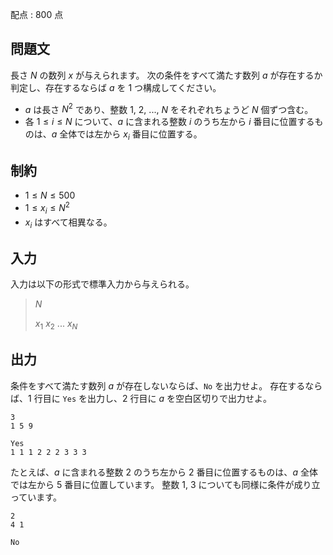 配点 : $800$ 点

## 問題文

長さ $N$ の数列 $x$ が与えられます。
次の条件をすべて満たす数列 $a$ が存在するか判定し、存在するならば $a$ を $1$ つ構成してください。

- $a$ は長さ $N^2$ であり、整数 $1$, $2$, $...$, $N$ をそれぞれちょうど $N$ 個ずつ含む。
- 各 $1 \leq i \leq N$ について、$a$ に含まれる整数 $i$ のうち左から $i$ 番目に位置するものは、$a$ 全体では左から $x_i$ 番目に位置する。

## 制約

- $1 \leq N \leq 500$
- $1 \leq x_i \leq N^2$
- $x_i$ はすべて相異なる。

## 入力

入力は以下の形式で標準入力から与えられる。

> $N$
> 
> $x_1$ $x_2$ $...$ $x_N$

## 出力

条件をすべて満たす数列 $a$ が存在しないならば、`No` を出力せよ。
存在するならば、$1$ 行目に `Yes` を出力し、$2$ 行目に $a$ を空白区切りで出力せよ。

```input1
3
1 5 9
```

```output1
Yes
1 1 1 2 2 2 3 3 3
```

たとえば、$a$ に含まれる整数 $2$ のうち左から $2$ 番目に位置するものは、$a$ 全体では左から $5$ 番目に位置しています。
整数 $1$, $3$ についても同様に条件が成り立っています。

```input2
2
4 1
```

```output2
No
```